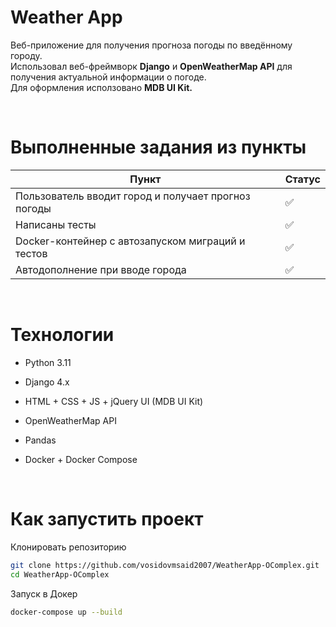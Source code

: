 # Weather App

Веб-приложение для получения прогноза погоды по введённому городу.  
Использовал веб-фреймворк <b>Django</b> и <b>OpenWeatherMap API</b> для получения актуальной информации о погоде.  
Для оформления исползовано <b>MDB UI Kit.</b>

<br>

# Выполненные задания из пункты
| Пункт                                                        | Статус |
| ------------------------------------------------------------ | ------ |
| Пользователь вводит город и получает прогноз погоды          | ✅      |
| Написаны тесты                                               | ✅      |
| Docker-контейнер с автозапуском миграций и тестов            | ✅      |
| Автодополнение при вводе города                              | ✅      |

<br>

# Технологии
- Python 3.11

- Django 4.x

- HTML + CSS + JS + jQuery UI (MDB UI Kit)

- OpenWeatherMap API

- Pandas

- Docker + Docker Compose

<br>

# Как запустить проект
Клонировать репозиторию
```bash
git clone https://github.com/vosidovmsaid2007/WeatherApp-OComplex.git
cd WeatherApp-OComplex
```

Запуск в Докер
```bash
docker-compose up --build
```